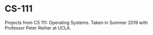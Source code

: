 # CS-111
Projects from CS 111: Operating Systems. Taken in Summer 2019 with Professor Peter Reiher at UCLA.
